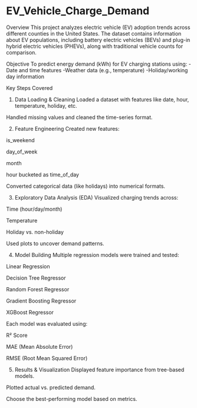 # EV_Vehicle_Charge_Demand
Overview
This project analyzes electric vehicle (EV) adoption trends across different counties in the United States. The dataset contains information about EV populations, including battery electric vehicles (BEVs) and plug-in hybrid electric vehicles (PHEVs), along with traditional vehicle counts for comparison.

Objective
To predict energy demand (kWh) for EV charging stations using:
-Date and time features
-Weather data (e.g., temperature)
-Holiday/working day information

Key Steps Covered
1. Data Loading & Cleaning
Loaded a dataset with features like date, hour, temperature, holiday, etc.

Handled missing values and cleaned the time-series format.

2. Feature Engineering
Created new features:

is_weekend

day_of_week

month

hour bucketed as time_of_day

Converted categorical data (like holidays) into numerical formats.

3. Exploratory Data Analysis (EDA)
Visualized charging trends across:

Time (hour/day/month)

Temperature

Holiday vs. non-holiday

Used plots to uncover demand patterns.

4. Model Building
Multiple regression models were trained and tested:

Linear Regression

Decision Tree Regressor

Random Forest Regressor

Gradient Boosting Regressor

XGBoost Regressor

Each model was evaluated using:

R² Score

MAE (Mean Absolute Error)

RMSE (Root Mean Squared Error)

5. Results & Visualization
Displayed feature importance from tree-based models.

Plotted actual vs. predicted demand.

Choose the best-performing model based on metrics.
